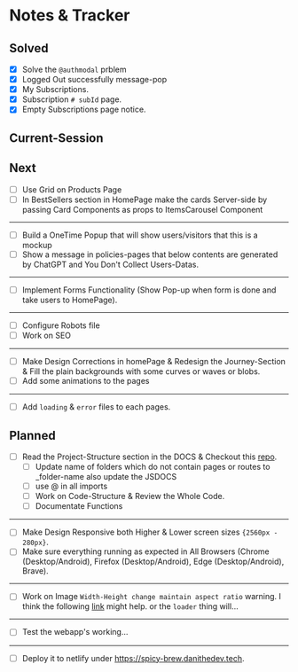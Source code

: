 # Notes & Tracker

## Solved
- [x] Solve the `@authmodal` prblem
- [x] Logged Out successfully message-pop
- [x] My Subscriptions.
- [x] Subscription `# subId` page.
- [x] Empty Subscriptions page notice.

## Current-Session

## Next
- [ ] Use Grid on Products Page
- [ ] In BestSellers section in HomePage make the cards Server-side by passing Card Components as props to ItemsCarousel Component
----
- [ ] Build a OneTime Popup that will show users/visitors that this is a mockup
- [ ] Show a message in policies-pages that below contents are generated by ChatGPT and You Don't Collect Users-Datas.
----
- [ ] Implement Forms Functionality (Show Pop-up when form is done and take users to HomePage).
----
- [ ] Configure Robots file
- [ ] Work on SEO
----
- [ ] Make Design Corrections in homePage & Redesign the Journey-Section & Fill the plain backgrounds with some curves or waves or blobs.
- [ ] Add some animations to the pages
----
- [ ] Add `loading` & `error` files to each pages.

## Planned
- [ ] Read the Project-Structure section in the DOCS & Checkout this [repo](https://github.com/sadmann7/skateshop/).
    - [ ] Update name of folders which do not contain pages or routes to _folder-name also update the JSDOCS
    - [ ] use @ in all imports
    - [ ] Work on Code-Structure & Review the Whole Code.
    - [ ] Documentate Functions
----
- [ ] Make Design Responsive both Higher & Lower screen sizes `{2560px - 280px}`.
- [ ] Make sure everything running as expected in All Browsers (Chrome (Desktop/Android), Firefox (Desktop/Android), Edge (Desktop/Android), Brave).
----
- [ ] Work on Image `Width-Height change maintain aspect ratio` warning. I think the following [link](https://stackoverflow.com/questions/69230343/nextjs-image-component-with-fixed-witdth-and-auto-height) might help. or the `loader` thing will...
----
- [ ] Test the webapp's working...
----
- [ ] Deploy it to netlify under https://spicy-brew.danithedev.tech.